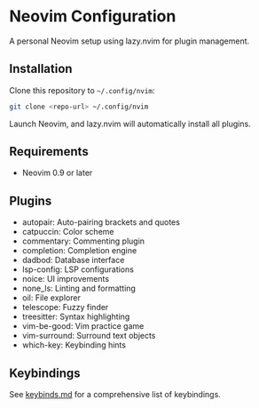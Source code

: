 # Neovim Configuration

A personal Neovim setup using lazy.nvim for plugin management.

## Installation

Clone this repository to `~/.config/nvim`:

```bash
git clone <repo-url> ~/.config/nvim
```

Launch Neovim, and lazy.nvim will automatically install all plugins.

## Requirements

- Neovim 0.9 or later

## Plugins

- autopair: Auto-pairing brackets and quotes
- catpuccin: Color scheme
- commentary: Commenting plugin
- completion: Completion engine
- dadbod: Database interface
- lsp-config: LSP configurations
- noice: UI improvements
- none_ls: Linting and formatting
- oil: File explorer
- telescope: Fuzzy finder
- treesitter: Syntax highlighting
- vim-be-good: Vim practice game
- vim-surround: Surround text objects
- which-key: Keybinding hints

## Keybindings

See [keybinds.md](keybinds.md) for a comprehensive list of keybindings.